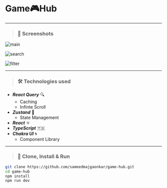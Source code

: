 # Game🎮Hub

---

> ### 🎯 Screenshots

![main](https://github.com/user-attachments/assets/ebf9f0ff-6751-41e8-9ce7-31ef5cb5afd7)

![search](https://github.com/user-attachments/assets/0a28626c-3deb-4dc5-baf4-3a4ea708247e)

![filter](https://github.com/user-attachments/assets/985a952e-b6e4-4045-9fbe-b33414a17157)

---

> ### 🛠️ Technologies used

- **_React Query_** 🔍
  - Caching
  - Infinte Scroll
- **_Zustand_** 🐻
  - State Management
- **_React_** ⚛️
- **_TypeScript_** 🇹🇸
- **_Chakra UI_** 🌀
  - Component Library

---

> ### 🚀 Clone, Install & Run

```bash
git clone https://github.com/sameedmajgaonkar/game-hub.git
cd game-hub
npm install
npm run dev
```
